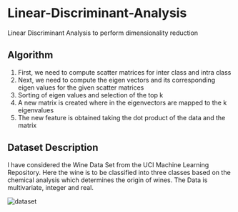 # Linear-Discriminant-Analysis
Linear Discriminant Analysis to perform dimensionality reduction

## Algorithm
1. First, we need to compute scatter matrices for inter class and intra class
2. Next, we need to compute the eigen vectors and its corresponding eigen values for the given scatter matrices
3. Sorting of eigen values and selection of the top k
4. A new matrix is created where in the eigenvectors are mapped to the k eigenvalues
5. The new feature is obtained taking the dot product of the data and the matrix

## Dataset Description
I have considered the Wine Data Set from the UCI Machine Learning Repository. Here the wine is to be classified into three classes based on the chemical analysis which determines the origin of wines. The Data is multivariate, integer and real.

![dataset](https://user-images.githubusercontent.com/58825386/122722309-2b16c180-d28f-11eb-81aa-3b7715c1f4ab.png)

